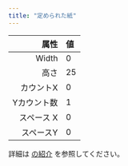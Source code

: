 ```yaml
---
title: "定められた紙"
---
```


|     属性 | 値  |
| ------:|:-- |
|  Width | 0  |
|     高さ | 25 |
|  カウントX | 0  |
| Yカウント数 | 1  |
| スペース X | 0  |
|  スペースY | 0  |

詳細は [の紹介](intro) を参照してください。
